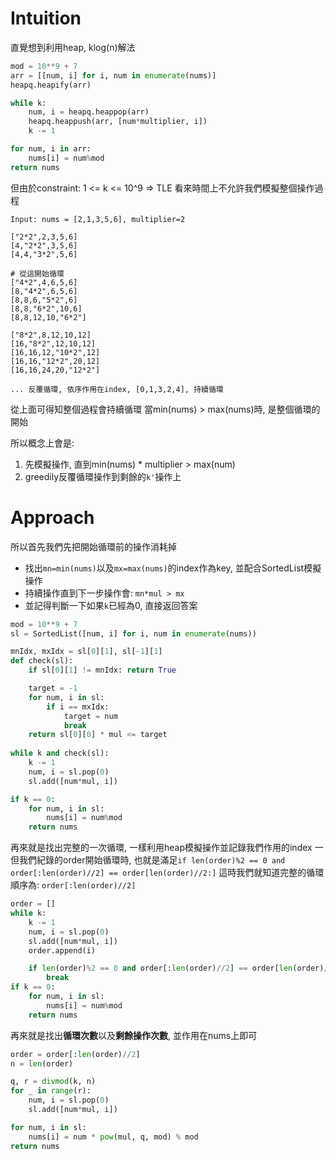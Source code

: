 # Intuition

直覺想到利用heap, klog(n)解法

```py
mod = 10**9 + 7
arr = [[num, i] for i, num in enumerate(nums)]
heapq.heapify(arr)

while k:
    num, i = heapq.heappop(arr)
    heapq.heappush(arr, [num*multiplier, i])
    k -= 1

for num, i in arr:
    nums[i] = num%mod
return nums
```

但由於constraint: 1 <= k <= 10^9 => TLE
看來時間上不允許我們模擬整個操作過程

```
Input: nums = [2,1,3,5,6], multiplier=2

["2*2",2,3,5,6]
[4,"2*2",3,5,6]
[4,4,"3*2",5,6]

# 從這開始循環
["4*2",4,6,5,6]
[8,"4*2",6,5,6]
[8,8,6,"5*2",6]
[8,8,"6*2",10,6]
[8,8,12,10,"6*2"]

["8*2",8,12,10,12]
[16,"8*2",12,10,12]
[16,16,12,"10*2",12]
[16,16,"12*2",20,12]
[16,16,24,20,"12*2"]

... 反覆循環, 依序作用在index, [0,1,3,2,4], 持續循環
```

從上面可得知整個過程會持續循環
當min(nums) > max(nums)時, 是整個循環的開始

所以概念上會是:
1. 先模擬操作, 直到min(nums) * multiplier > max(num)
2. greedily反覆循環操作到剩餘的`k'`操作上

# Approach

所以首先我們先把開始循環前的操作消耗掉
- 找出`mn=min(nums)`以及`mx=max(nums)`的index作為key, 並配合SortedList模擬操作
- 持續操作直到下一步操作會: `mn*mul > mx`
- 並記得判斷一下如果`k`已經為0, 直接返回答案

```py
mod = 10**9 + 7
sl = SortedList([num, i] for i, num in enumerate(nums))

mnIdx, mxIdx = sl[0][1], sl[-1][1]
def check(sl):
    if sl[0][1] != mnIdx: return True

    target = -1
    for num, i in sl:
        if i == mxIdx:
            target = num
            break
    return sl[0][0] * mul <= target
    
while k and check(sl):
    k -= 1
    num, i = sl.pop(0)
    sl.add([num*mul, i])

if k == 0:
    for num, i in sl:
        nums[i] = num%mod
    return nums
```

再來就是找出完整的一次循環, 一樣利用heap模擬操作並記錄我們作用的index
一但我們紀錄的order開始循環時, 也就是滿足`if len(order)%2 == 0 and order[:len(order)//2] == order[len(order)//2:]`
這時我們就知道完整的循環順序為: `order[:len(order)//2]`

```py
order = []
while k:
    k -= 1
    num, i = sl.pop(0)
    sl.add([num*mul, i])
    order.append(i)

    if len(order)%2 == 0 and order[:len(order)//2] == order[len(order)//2:]:
        break
if k == 0:
    for num, i in sl:
        nums[i] = num%mod
    return nums
```

再來就是找出**循環次數**以及**剩餘操作次數**, 並作用在nums上即可

```py
order = order[:len(order)//2]
n = len(order)

q, r = divmod(k, n)
for _ in range(r):
    num, i = sl.pop(0)
    sl.add([num*mul, i])

for num, i in sl:
    nums[i] = num * pow(mul, q, mod) % mod
return nums
```